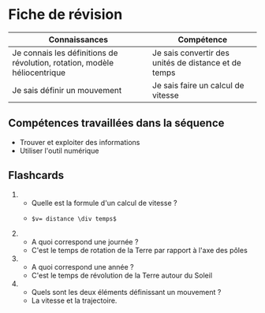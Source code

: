 # Fiche de révision


| Connaissances   | Compétence   |
| --- | ---- |
|   Je connais les définitions de révolution, rotation, modèle héliocentrique     |      Je sais convertir des unités de distance et de temps    |
|   Je sais définir un mouvement  | Je sais faire un calcul de vitesse |


## Compétences travaillées dans la séquence
- Trouver et exploiter des informations
- Utiliser l'outil numérique



## Flashcards


<div markdown class="flashcard">

1. 
    - Quelle est la formule d'un calcul de vitesse ?
    -     $v= distance \div temps$
2. 
    - A quoi correspond une journée ?
    - C'est le temps de rotation de la Terre par rapport à l'axe des pôles
3. 
    - A quoi correspond une année ?
    - C'est le temps de révolution de la Terre autour du Soleil
4. 
    - Quels sont les deux éléments définissant un mouvement ?
    - La vitesse et la trajectoire.

</div>
